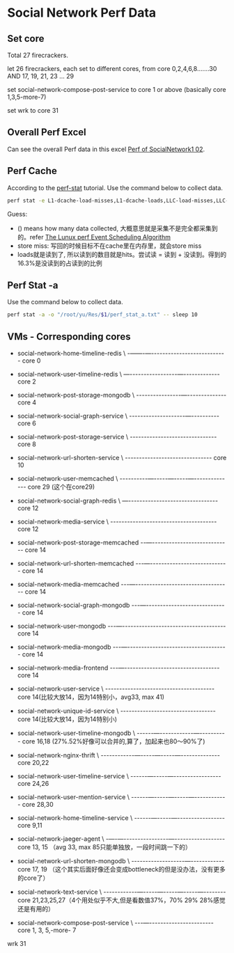 # Social Network Perf Data
## Set core
Total 27 firecrackers.

let 26 firecrackers, each set to different cores, from core 0,2,4,6,8…….30 AND 17, 19, 21, 23 ... 29

set social-network-compose-post-service to core 1 or above (basically core 1,3,5-more-7)

set wrk to core 31

## Overall Perf Excel
Can see the overall Perf data in this excel [Perf of SocialNetwork1 02](https://docs.google.com/spreadsheets/d/1k7GN9RZ_emAuYgQBuORj2ShQz3i6qeSSy3FHQH66wMc/edit#gid=0).

## Perf Cache
According to the [perf-stat](https://man7.org/linux/man-pages/man1/perf-stat.1.html) tutorial. Use the command below to collect data.
```bash
perf stat -e L1-dcache-load-misses,L1-dcache-loads,LLC-load-misses,LLC-loads,LLC-store-misses,LLC-stores,dTLB-load-misses,dTLB-loads,dTLB-store-misses,dTLB-stores,iTLB-load-misses,iTLB-loads -a -o "/root/yu/Res/$1/perf_stat_cache.txt" -- sleep 10
```
Guess: 
- () means how many data collected, 大概意思就是采集不是完全都采集到的。refer [The Lunux perf Event Scheduling Algorithm](https://hadibrais.wordpress.com/2019/09/06/the-linux-perf-event-scheduling-algorithm/)
- store miss: 写回的时候目标不在cache里在内存里，就会store miss
- loads就是读到了, 所以读到的数目就是hits。尝试读 = 读到 + 没读到。得到的16.3%是没读到的占读到的比例

## Perf Stat -a
Use the command below to collect data.
```bash
perf stat -a -o "/root/yu/Res/$1/perf_stat_a.txt" -- sleep 10
```


## VMs - Corresponding cores
* social-network-home-timeline-redis \ -——-—--------------------------- core 0
* social-network-user-timeline-redis \ —-----------------—------------- core 2
* social-network-post-storage-mongodb \ ----------------—-------------- core 4
* social-network-social-graph-service \ --------------------—---------- core 6
* social-network-post-storage-service \ ------------------------------- core 8
* social-network-url-shorten-service  \ ------------------------------- core 10

* social-network-user-memcached \ ----------—-----—-----—-------------- core 29 (这个在core29)

* social-network-social-graph-redis \ —-------------------------------- core 12
* social-network-media-service \ -------------------------------------- core 12

* social-network-post-storage-memcached --—---------------------------- core 14
* social-network-url-shorten-memcached ---—---------------------------- core 14
* social-network-media-memcached ---—---------------------------------- core 14
* social-network-social-graph-mongodb ---—----------------------------- core 14
* social-network-user-mongodb ---—------------------------------------- core 14
* social-network-media-mongodb ---—------------------------------------ core 14
* social-network-media-frontend  ---—---------------------------------- core 14
* social-network-user-service \ --------------------------------------- core 14(比较大放14，因为14特别小，avg33, max 41)
* social-network-unique-id-service \ ---------------------------------- core 14(比较大放14，因为14特别小)

* social-network-user-timeline-mongodb \ ------—------------—---------- core 16,18 (27%.52%好像可以合并的,算了，加起来也80～90%了)
* social-network-nginx-thrift \ ------------—-----—-----—-------------- core 20,22
* social-network-user-timeline-service \ ------—-----—----------------- core 24,26
* social-network-user-mention-service \ ------—-----—-----—------------ core 28,30
* social-network-home-timeline-service \ ------—-----—----------------- core 9,11

* social-network-jaeger-agent \ -—-—----------------—------------------ core 13, 15 （avg 33, max 85只能单独放，一段时间跳一下的）
* social-network-url-shorten-mongodb \ -------------------—------------ core 17, 19 （这个其实后面好像还会变成bottleneck的但是没办法，没有更多的core了）

* social-network-text-service \ ------------—-----—-----—-----—-------- core 21,23,25,27（4个用处似乎不大,但是看数值37%，70% 29% 28%感觉还是有用的）


* social-network-compose-post-service \ ---—----------------------- core 1, 3, 5,-more- 7

wrk 31